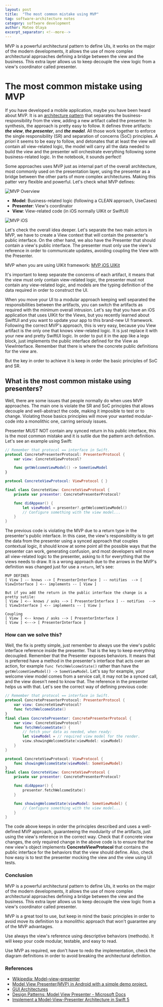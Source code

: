 ```yaml
---
layout: post
title:  "The most common mistake using MVP"
tag: software-architecture notes
category: software development
author: Mateo Olaya
excerpt_separator: <!--more-->
---
```


MVP is a powerful architectural pattern to define UIs, it works on the major of the modern developments, it allows the use of more complex architectural approaches defining a bridge between the view and the business. This extra layer allows us to keep decouple the view logic from a view's coordinator called presenter.

<!--more-->

# The most common mistake using MVP 

If you have developed a mobile application, maybe you have been heard about MVP. It is an [architecture pattern](https://en.wikipedia.org/wiki/Architectural_pattern) that separates the business-responsibility from the view, adding a new artifact called the presenter. In synthesis, the approach is pretty easy to follow. It defines three artifacts: ***the view***, ***the presenter***, and ***the model***. All those work together to enforce the single responsibility (SR) and separation of concerns (SoC) principles. *A priori* it seems to be easy to follow, and detonates that at least the view will contain all view-related logic, the model will carry all the data needed to build the view and the presenter will orchestrate everything following some business-related logic. In the notebook, it sounds perfect!

Some approaches uses MVP just as internal part of the overall architecture, most commonly used on the presentation layer, using the presenter as a bridge between the other parts of more complex architectures. Making this patter very flexible and powerful. Let's check what MVP defines: 

![MVP Overview](https://upload.wikimedia.org/wikipedia/commons/d/dc/Model_View_Presenter_GUI_Design_Pattern.png)

 - **Model**: Business-related logic (following a CLEAN approach, UseCases)
 - **Presenter**: View's coordinator
 - **View**: View-related code (in iOS normally UIKit or SwiftUI)

![MVP iOS](https://miro.medium.com/max/2800/1*j95UZOgvPFdWVqDCbn8o2A.png)

Let's check the overall idea deeper. Let's separate the two main actors in MVP, we have to create a View context that will contain the presenter's public interface. On the other hand, we also have the Presenter that should contain a view's public interface. The presenter must only use the view's reference in order to communicate updates, avoiding coupling the View with the Presenter.

MVP when you are using UIKit framework:
[MVP iOS UIKit](https://encrypted-tbn0.gstatic.com/images?q=tbn%3AANd9GcTerIF1YyBCKFuMAiCJZ8YYn9VJy8aFwYiJTQ&usqp=CAU)

It's important to keep separate the concerns of each artifact, it means that the view must only contain view-related logic, the presenter must not contain any view-related logic, and models are the typing definition of the data required in order to construct the UI. 

When you move your UI to a modular approach keeping well separated the responsibilities between the artifacts, you can switch the artifacts as required with the minimum overall intrusion. Let's say that you have an iOS application that uses UIKit for the Views, but you recently learned about SwiftUI and you want to update your app to this brand-new UI framework. Following the correct MVP's approach, this is very easy, because you View artifact is the only one that knows view-related logic. It is just replace it with your new and pretty SwiftUI logic. In order to put it in the app like a lego block, just implements the public interface defined for the View as ViewInterface. Remember that there is where the concrete public definitions for the view are.

But the key in order to achieve it is keep in order the basic principles of SoC and SR.

## What is the most common mistake using presenters?

Well, there are some issues that people normally do when uses MVP approaches. The main one is violate the SR and SoC principles that allows decouple and well-abstract the code, making it imposible to test or to change. Violating those basics principles will move your wanted modular-code into a monolithic one, carring seriouly issues.

Presenter MUST NOT contain any synced return in his public interface, this is the most common mistake and it is sutile due the pattern arch definition. Let's see an example using Swift:

```swift
// Remember that protocol == interface in Swift.
protocol ConcretePresenterProtocol: PresenterProtocol {
    var view: ConcreteViewProtocol?

    func getWelcomeViewModel() -> SomeViewModel
}

protocol ConcreteViewProtocol: ViewProtocol { }

final class ConcreteView: ConcreteViewProtocol {
    private var presenter: ConcretePresenterProtocol?

    func didAppear() {
        let viewModel = presenter?.getWelcomeViewModel()
        // Configure something with the view model...
    }
}
```

The previous code is violating the MVP due to a return type in the presenter's public interface. In this case, the view's responsibility is to get the data from the presenter using a synced approach that couples contextual logic, it should know at some point all the possible ways that the presenter can work, generating confusion, and most developers will move all view-related logic to the presenter, asking to it for everything that the views needs to draw. It is a wrong approach due to the arrows in the MVP's definition was changed just for use a `return`, let's see:

```
MVP DEFINES 
[ View ] -- knows --> [ PresenterInterface ] -- notifies  --> [ ViewInterface ] <-- implements -- [ View ]

But if you add the return in the public interface the change is a pretty sutile:
[ View ] <-- knows / asks --> [ PresenterInterface ] -- notifies  --> [ ViewInterface ] <-- implements -- [ View ]

Coupling 
[ View ] <-- knows / asks --> [ PresenterInterface ]
[ View ] <---> [ PresenterInterface ]
```

### How can we solve this? 
Well, the fix is pretty simple, just remember to always use the view's public interface reference inside the presenter. That is the key to keep everything decoupled. Remember that the Presenter exposes behaviors. It means that is preferred have a method in the presenter's interface that acts over an action, for example `func fetchWelcomeState()` rather than have the `getWelcomeViewModel() -> SomeViewModel`. Let's say for example, your welcome view model comes from a service call, it may not be a synced call, and the view doesn't need to know that. The reference in the presenter helps us with that. Let's see the correct way of defining previous code: 

```swift
// Remember that protocol == interface in Swift.
protocol ConcretePresenterProtocol: PresenterProtocol {
    var view: ConcreteViewProtocol?
    func fetchWelcomeState()
}
final class ConcretePresenter: ConcretePresenterProtocol { 
    var view: ConcreteViewProtocol?
    func fetchWelcomeState() {
        // fetch your data as needed, when ready:
        let viewModel = // required view model for the render.
        view.showingWelcomeState(viewModel: viewModel)
    }
}

protocol ConcreteViewProtocol: ViewProtocol {
    func showingWelcomeState(viewModel: SomeViewModel)
}
final class ConcreteView: ConcreteViewProtocol {
    private var presenter: ConcretePresenterProtocol?

    func didAppear() {
        presenter.fetchWelcomeState()
    }

    func showingWelcomeState(viewModel: SomeViewModel) {
        // Configure something with the view model...
    }
}
```
The code above keeps in order the principles described and uses a well-defined MVP approach, guaranteeing the modularity of the artifacts, just using the view's reference in the correct way. Check that if concrete view changes, the only required change in the above code is to ensure that the new view's object implements **ConcreteViewProtocol** that contains the public interface for the behaviors that the view should define. Also, check how easy is to test the presenter mocking the view and the view using UI tests.

### Conclusion 

MVP is a powerful architectural pattern to define UIs, it works on the major of the modern developments, it allows the use of more complex architectural approaches defining a bridge between the view and the business. This extra layer allows us to keep decouple the view logic from a view's coordinator called presenter. 

MVP is a great tool to use, but keep in mind the basic principles in order to avoid move its definition to a monolithic approach that won't guarantee any of the MVP advantages. 

Use always the view's reference using descriptive behaviors (methods). It will keep your code modular, testable, and easy to read.

Use MVP as required, we don't have to redo the implementation, check the diagram definitions in order to avoid breaking the architectural definition.

### References

 - [Wikipedia: Model–view–presenter](https://en.wikipedia.org/wiki/Model%E2%80%93view%E2%80%93presenter)
 - [Model View Presenter(MVP) in Android with a simple demo project.](https://medium.com/cr8resume/make-you-hand-dirty-with-mvp-model-view-presenter-eab5b5c16e42)
 - [GUI Architectures](https://martinfowler.com/eaaDev/uiArchs.html)
 - [Design Patterns: Model View Presenter - Microsoft Docs](https://docs.microsoft.com/en-us/archive/msdn-magazine/2006/august/design-patterns-model-view-presenter)
 - [Implement a Model-View-Presenter Architecture in Swift 5](https://medium.com/better-programming/implement-a-model-view-presenter-architecture-in-swift-5-dfa21bbb8e0b)